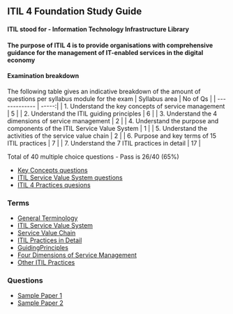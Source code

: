 ## ITIL 4 Foundation Study Guide
#### ITIL stood for - Information Technology Infrastructure Library
#### The purpose of ITIL 4 is to provide organisations with comprehensive guidance for the management of IT-enabled services in the digital economy

#### Examination breakdown
The following table gives an indicative breakdown of the amount of questions per syllabus module for the exam
| Syllabus area | No of Qs |
| ------------- | -----:|
| 1. Understand the key concepts of service management | 5 |
| 2. Understand the ITIL guiding principles | 6 |
| 3. Understand the 4 dimensions of service management | 2 |
| 4. Understand the purpose and components of the ITIL Service Value System | 1 |
| 5. Understand the activities of the service value chain | 2 |
| 6. Purpose and key terms of 15 ITIL practices | 7 |
| 7. Understand the 7 ITIL practices in detail | 17 |

Total of 40 multiple choice questions - Pass is 26/40 (65%)

- [Key Concepts questions](KeyConceptsQuesions.md)
- [ITIL Service Value System questions](ITILSVSQuestions.md)
- [ITIL 4 Practices quesions](ITIL4PracticesQuesions.md)

### Terms

- [General Terminology](GeneralTerminology.md)
- [ITIL Service Value System](ITILServiceValueSystem.md)
- [Service Value Chain](ServiceValueChain.md)
- [ITIL Practices in Detail](ITILPracticesInDetail.md)
- [GuidingPrinciples](GuidingPrinciples.md)
- [Four Dimensions of Service Management](FourDimensionsOfSM.md)
- [Other ITIL Practices](OtherITILPractices.md)

### Questions

- [Sample Paper 1](SamplePaper1.md)
- [Sample Paper 2](SamplePaper2.md)
